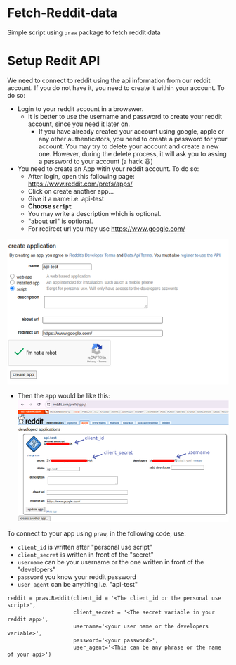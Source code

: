# Fetch-Reddit-data
Simple script using `praw` package to fetch reddit data

# Setup Redit API
We need to connect to reddit using the api information from our reddit account. If you do not have it, you need to create it within your account. To do so:

- Login to your reddit account in a browswer.
  - It is better to use the username and password to create your reddit account, since you need it later on.
    - If you have already created your account using google, apple or any other authenticators, you need to create a password for your account. You may try to delete your account and create a new one. However, during the delete process, it will ask you to assing a password to your account (a hack :smiley:)
- You need to create an App witin your reddit account. To do so:
  - After login, open this following page: https://www.reddit.com/prefs/apps/
  - Click on create another app...
  - Give it a name i.e. api-test
  - **Choose `script`**
  - You may write a description which is optional.
  - "about url" is optional.
  - For redirect url you may use https://www.google.com/

![Create app](Assets/images/create-reddit-app.png)

- Then the app would be like this:
![Create app](Assets/images/created-reddit-app.png)

To connect to your app using `praw`, in the following code, use:

- `client_id` is written after "personal use script"
- `client_secret` is written in front of the "secret"
- `username` can be your username or the one written in front of the "developers"
- `password` you know your reddit password
- `user_agent` can be anything i.e. "api-test"

```
reddit = praw.Reddit(client_id = '<The client_id or the personal use script>',
                     client_secret = '<The secret variable in your reddit app>',
                     username='<your user name or the developers variable>',
                     password='<your password>',
                     user_agent='<This can be any phrase or the name of your api>')
```
